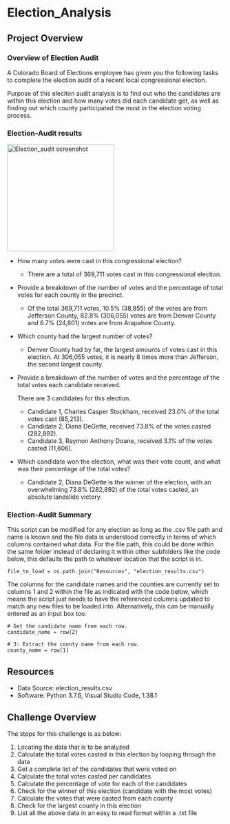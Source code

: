 # Election_Analysis

## Project Overview

### Overview of Election Audit

A Colorado Board of Elections employee has given you the following tasks to complete the election audit of a recent local congressional election.

Purpose of this eleciton audit analysis is to find out who the candidates are within this election and how many votes did each candidate get, as well as finding out which county participated the most in the election voting process.

### Election-Audit results

<img width="248" alt="Election_audit screenshot" src="https://user-images.githubusercontent.com/68725398/92498929-3cdc1c00-f1c9-11ea-8052-ed5ad67cbe07.png">

- How many votes were cast in this congressional election?

  + There are a total of 369,711 votes cast in this congressional election.

- Provide a breakdown of the number of votes and the percentage of total votes for each county in the precinct.
  + Of the total 369,711 votes, 10.5% (38,855) of the votes are from Jefferson County, 82.8% (306,055) votes are from Denver County and 6.7% (24,801) votes are from Arapahoe County.

- Which county had the largest number of votes?
  + Denver County had by far, the largest amounts of votes cast in this election. At 306,055 votes, it is nearly 8 times more than Jefferson, the second largest county.

- Provide a breakdown of the number of votes and the percentage of the total votes each candidate received.
  
  There are 3 candidates for this election. 
  + Candidate 1, Charles Casper Stockham, received 23.0% of the total votes cast (85,213). 
  + Candidate 2, Diana DeGette, received 73.8% of the votes casted (282,892). 
  + Candidate 3, Raymon Anthony Doane, received 3.1% of the votes casted (11,606).

- Which candidate won the election, what was their vote count, and what was their percentage of the total votes?
  + Candidate 2, Diana DeGette is the winner of the election, with an overwhelming 73.8% (282,892) of the total votes casted, an absolute landslide victory.

### Election-Audit Summary

This script can be modified for any election as long as the .csv file path and name is known and the file data is understood correctly in terms of which columns contained what data. For the file path, this could be done within the same folder instead of declaring it within other subfolders like the code below, this defaults the path to whatever location that the script is in.

```
file_to_load = os.path.join("Resources", "election_results.csv")
```

The columns for the candidate names and the counties are currently set to columns 1 and 2 within the file as indicated with the code below, which means the script just needs to have the referenced columns updated to match any new files to be loaded into. Alternatively, this can be manually entered as an input box too.

```
# Get the candidate name from each row.
candidate_name = row[2]

# 3: Extract the county name from each row.
county_name = row[1]
```


## Resources
- Data Source: election_results.csv
- Software: Python 3.7.6, Visual Studio Code, 1.38.1
  
## Challenge Overview

The steps for this challenge is as below:

1. Locating the data that is to be analyzed
2. Calculate the total votes casted in this election by looping through the data
3. Get a complete list of the candidates that were voted on
4. Calculate the total votes casted per candidates
5. Calculate the percentage of vote for each of the candidates
6. Check for the winner of this election (candidate with the most votes)
7. Calculate the votes that were casted from each county
8. Check for the largest county in this election
9. List all the above data in an easy to read format within a .txt file

  
